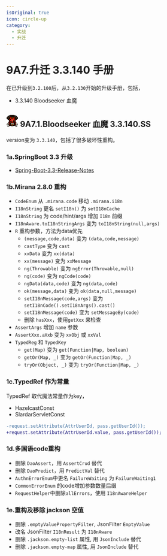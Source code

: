 ```yaml
---
isOriginal: true
icon: circle-up
category:
  - 实战
  - 升迁
---
```


# 9A7.升迁 3.3.140 手册

在已升级到`3.2.100`后，从`3.2.130`开始的升级手册，包括，

* 3.3.140 Bloodseeker 血魔

## ![Bloodseeker](/bloodseeker_minimap_icon.png) 9A7.1.Bloodseeker 血魔 3.3.140.SS

version变为 `3.3.140`，包括了很多破坏性重构。

### 1a.SpringBoot 3.3 升级

* [Spring-Boot-3.3-Release-Notes](https://github.com/spring-projects/spring-boot/wiki/Spring-Boot-3.3-Release-Notes)

### 1b.Mirana 2.8.0 重构

* `CodeEnum` 从 `.mirana.code` 移动 `.mirana.i18n`
* `I18nString` 更名 `setI18n()` 为 `setI18nCache`
* `I18nString` 为 code/hint/args 增加 `I18n` 前缀
* `I18nAware.toI18nStringArgs` 变为 `toI18nString(null,args)`
* `R` 重构参数，方法为data优先
  - `(message,code,data)` 变为 `(data,code,message)`
  - `castType` 变为 `cast`
  - `xxData` 变为 `xx(data)`
  - `xx(message)` 变为 `xxMessage`
  - `ng(Throwable)` 变为 `ngError(Throwable,null)`
  - `ng(code)` 变为 `ngCode(code)`
  - `ngData(data,code)` 变为 `ng(data,code)`
  - `ok(message,data)` 变为 `ok(data,null,message)`
  - `setI18nMessage(code,args)` 变为 `setI18nCode().setI18nArgs().cast()`
  - `setI18nMessage(code)` 变为 `setMessageBy(code)`
  - 删除 `hasXxx`，使用`getXxx` 来检查
* `AssertArgs` 增加 `name` 参数
* `AssertXxx.aXxb` 变为 `xxObj` 或 `xxVal`
* `TypedReg` 和 `TypedKey`
  - `get(Map)` 变为 `get(Function|Map, boolean)`
  - `getOr(Map, _)` 变为 `getOr(Function|Map, _)`
  - `tryOr(Object, _)` 变为 `tryOr(Function|Map, _)`

### 1c.TypedRef 作为常量

TypedRef 取代魔法常量作为key，

* HazelcastConst
* SlardarServletConst

```diff
-request.setAttribute(AttrUserId, pass.getUserId());
+request.setAttribute(AttrUserId.value, pass.getUserId());
```

### 1d.多国语code重构

* 删除 `DaoAssert`，用 `AssertCrud` 替代
* 删除 `DaoPredict`，用 `PredictVal` 替代
* `AuthnErrorEnum`中更名 `FailureWaiting` 为 `FailureWaiting1`
* `CommonErrorEnum` 的code增加参数数量后缀
* `RequestHelper`中删除`allErrors`，使用 `I18nAwareHelper`

### 1e.重构及移除 jackson 空值

* 删除 `.emptyValuePropertyFilter`, JsonFilter `EmptyValue`
* 改名 JsonFilter `I18nResult` 为 `I18nAware`
* 删除 `.jackson.empty-list` 属性, 用 `JsonInclude` 替代
* 删除 `.jackson.empty-map` 属性, 用 `JsonInclude` 替代
